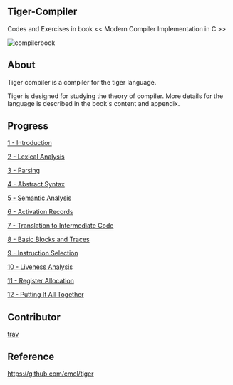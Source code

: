 ## Tiger-Compiler
Codes and Exercises in book << Modern Compiler Implementation in C >>

![compilerbook](https://images-cn.ssl-images-amazon.com/images/I/41ui4h4faGL._AA218_.jpg)

## About
Tiger compiler is a compiler for the tiger language.

Tiger is designed for studying the theory of compiler. More details for the language is described in the book's content and appendix.

## Progress
[1 - Introduction](./ch01/)

[2 - Lexical Analysis](./ch02/)

[3 - Parsing](./ch03/)

[4 - Abstract Syntax](./ch04/)

[5 - Semantic Analysis](./ch05/)

[6 - Activation Records](./ch06/)

[7 - Translation to Intermediate Code](./ch07/)

[8 - Basic Blocks and Traces](./ch08/)

[9 - Instruction Selection](./ch09/)

[10 - Liveness Analysis](./ch10/)

[11 - Register Allocation](./ch11/)

[12 - Putting It All Together](./ch12/)

## Contributor
[trav](https://github.com/travmygit)

## Reference
https://github.com/cmcl/tiger
